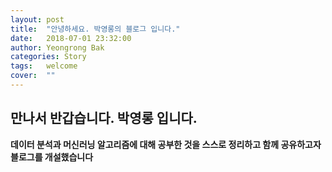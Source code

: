 ```yaml
---
layout: post
title:  "안녕하세요. 박영롱의 블로그 입니다."
date:   2018-07-01 23:32:00
author: Yeongrong Bak
categories: Story
tags:	welcome
cover:  ""
---
```


## 만나서 반갑습니다. 박영롱 입니다.
**데이터 분석과 머신러닝 알고리즘에 대해 공부한 것을 스스로 정리하고 함께 공유하고자 블로그를 개설했습니다**
